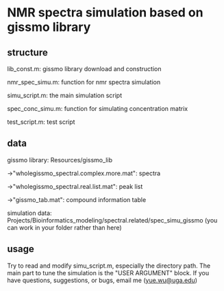 # NMR spectra simulation based on gissmo library

## structure

lib_const.m: gissmo library download and construction

nmr_spec_simu.m: function for nmr spectra simulation

simu_script.m: the main simulation script

spec_conc_simu.m: function for simulating concentration matrix

test_script.m: test script


## data

gissmo library: Resources/gissmo_lib

->"wholegissmo_spectral.complex.more.mat": spectra

->"wholegissmo_spectral.real.list.mat": peak list

->"gissmo_tab.mat": compound information table

simulation data: Projects/Bioinformatics_modeling/spectral.related/spec_simu_gissmo (you can work in your folder rather than here)

## usage

Try to read and modify simu_script.m, especially the directory path. The main part to tune the simulation is the "USER ARGUMENT" block. If you have questions, suggestions, or bugs, email me (yue.wu@uga.edu)

